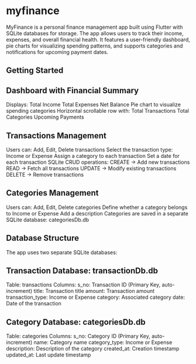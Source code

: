 # myfinance

MyFinance is a personal finance management app built using Flutter with SQLite databases for storage. The app allows users to track their income, expenses, and overall financial health. It features a user-friendly dashboard, pie charts for visualizing spending patterns, and supports categories and notifications for upcoming payment dates.

## Getting Started

## Dashboard with Financial Summary
Displays:
Total Income
Total Expenses
Net Balance
Pie chart to visualize spending categories
Horizontal scrollable row with:
Total Transactions
Total Categories
Upcoming Payments


## Transactions Management
Users can:
Add, Edit, Delete transactions
Select the transaction type: Income or Expense
Assign a category to each transaction
Set a date for each transaction
SQLite CRUD operations:
CREATE → Add new transactions
READ → Fetch all transactions
UPDATE → Modify existing transactions
DELETE → Remove transactions


## Categories Management
Users can:
Add, Edit, Delete categories
Define whether a category belongs to Income or Expense
Add a description
Categories are saved in a separate SQLite database:
categoriesDb.db


## Database Structure
The app uses two separate SQLite databases:

## Transaction Database: transactionDb.db
Table: transactions
Columns:
s_no: Transaction ID (Primary Key, auto-increment)
title: Transaction title
amount: Transaction amount
transaction_type: Income or Expense
category: Associated category
date: Date of the transaction


## Category Database: categoriesDb.db
Table: categories
Columns:
s_no: Category ID (Primary Key, auto-increment)
name: Category name
category_type: Income or Expense
description: Description of the category
created_at: Creation timestamp
updated_at: Last update timestamp

